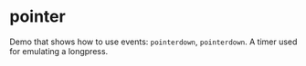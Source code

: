 # pointer

Demo that shows how to use events: ```pointerdown```, ```pointerdown```. A timer used for emulating a longpress.
